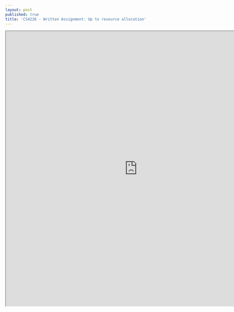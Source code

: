 ```yaml
---
layout: post
published: true
title: 'CS4226 - Written Assignment: Up to resource allocation'
---
```

<iframe src="https://drive.google.com/file/d/1eaXnYbGX8cZU12_vPcXixG8Vqd5y5N52/preview" width="840" height="880" allow="autoplay"></iframe>